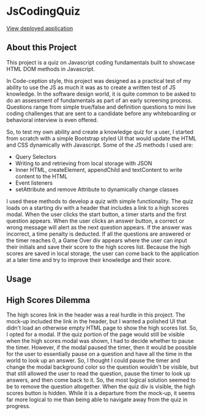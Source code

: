 # JsCodingQuiz
[View deployed application](https://rsowald.github.io/JsCodingQuiz)

## About this Project
This project is a quiz on Javascript coding fundamentals built to showcase HTML DOM methods in Javascript.

In Code-ception style, this project was designed  as a practical test of my ability to use the JS as much it was as to create a written test of JS knowledge. In the software design world, it is quite common to be asked to do an assessment of fundamentals as part of an early screening process. Questions range from simple true/false and definition questions to mini live coding challenges that are sent to a candidate before any whiteboarding or behavioral interview is even offered.

So, to test my own ability and create a knowledge quiz for a user, I started from scratch with a simple Bootstrap styled UI that would update the HTML and CSS dynamically with Javascript. Some of the JS methods I used are:
- Query Selectors
- Writing to and retrieving from local storage with JSON
- Inner HTML, createElement, appendChild and textContent to write content to the HTML
- Event listeners
- setAttribute and remove Attribute to dynamically change classes

I used these methods to develop a quiz with simple functionality. The quiz loads on a starting div with a header that includes a link to a high scores modal. When the user clicks the start button, a timer starts and the first question appears. When the user clicks an answer button, a correct or wrong message will alert as the next question appears. If the answer was incorrect, a time penalty is deducted. If all the questions are answered or the timer reaches 0, a Game Over div appears where the user can input their initials and save their score to the high scores list. Because the high scores are saved in local storage, the user can come back to the application at a later time and try to improve their knowledge and their score.

## Usage
## High Scores Dilemma
The high scores link in the header was a real hurdle in this project. The mock-up included the link in the header, but I wanted a polished UI that didn't load an otherwise empty HTML page to show the high scores list. So, I opted for a modal. If the quiz portion of the page would still be visible when the high scores modal was shown, I had to decide whether to pause the timer. However, if the modal paused the timer, then it would be possible for the user to essentially pause on a question and have all the time in the world to look up an answer. So, I thought I could pause the timer and change the modal background color so the question wouldn't be visible, but that still allowed the user to read the question, pause the timer to look up answers, and then come back to it. So, the most logical solution seemed to be to remove the question altogether. When the quiz div is visible, the high scores button is hidden. While it is a departure from the mock-up, it seems far more logical to me than being able to navigate away from the quiz in progress.